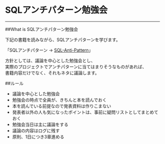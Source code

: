 # SQLアンチパターン勉強会

- - -

##<a name="2">What is SQLアンチパターン勉強会

下記の書籍を読みながら、SQLアンチパターンを学びます。

「SQLアンチパターン →  [SQL-Anti-Pattern](http://www.oreilly.co.jp/books/9784873115894/ "link title SQL-Anti-Pattern")」

方針としては、議論を中心とした勉強会とし、  
実際のプロジェクトでアンチパターンに当てはまりそうなものがあれば、  
書籍内容だけでなく、それもネタに議論します。

##<a name="2">ルール

* 議論を中心とした勉強会  
* 勉強会の時点で全員が、きちんと本を読んでおく  
* 本を読んでいる前提なので発表資料は作りこまない  
* 発表者以外の人も気になったポイントは、事前に疑問リストとしてまとめておく  
* 勉強会当日は主に議論をする  
* 議論の内容はログに残す  
* 原則、1日につき3章進める  
